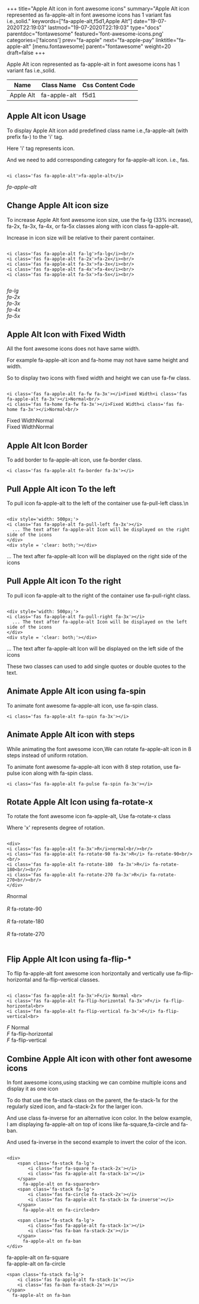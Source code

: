 +++
title="Apple Alt icon in font awesome icons"
summary="Apple Alt icon represented as fa-apple-alt in font awesome icons has 1 variant fas i.e.,solid."
keywords=["fa-apple-alt,f5d1,Apple Alt"]
date="19-07-2020T22:19:03"
lastmod="19-07-2020T22:19:03"
type="docs"
parentdoc="fontawesome"
featured='font-awesome-icons.png'
categories=['faicons']
prev="fa-apple"
next="fa-apple-pay"
linktitle="fa-apple-alt"
[menu.fontawesome]
parent="fontawesome"
weight=20
draft=false
+++


Apple Alt icon represented as fa-apple-alt in font awesome icons has 1 variant fas i.e.,solid.

<div class='table-responsive'><table class='table'><thead><tr><th>Name</th><th>Class Name</th><th>Css Content Code</th></tr></thead><tbody><tr><td>Apple Alt</td><td>fa-apple-alt</td><td>f5d1</td></tr></tbody></table></div>



## Apple Alt icon Usage

To display Apple Alt icon add predefined class name i.e.,fa-apple-alt (with prefix fa-) to the 'i' tag.

Here 'i' tag represents icon.

And we need to add corresponding category for fa-apple-alt icon. i.e., fas.


```

<i class='fas fa-apple-alt'>fa-apple-alt</i>
```

<i class='fas fa-apple-alt'>fa-apple-alt</i>




## Change Apple Alt icon size
To increase Apple Alt font awesome icon size, use the fa-lg (33% increase), fa-2x, fa-3x, fa-4x, or fa-5x classes along with icon class fa-apple-alt.

Increase in icon size will be relative to their parent container. 

```

<i class='fas fa-apple-alt fa-lg'>fa-lg</i><br/>
<i class='fas fa-apple-alt fa-2x'>fa-2x</i><br/>
<i class='fas fa-apple-alt fa-3x'>fa-3x</i><br/>
<i class='fas fa-apple-alt fa-4x'>fa-4x</i><br/>
<i class='fas fa-apple-alt fa-5x'>fa-5x</i><br/>
            
```

<i class='fas fa-apple-alt fa-lg'>fa-lg</i><br/>
<i class='fas fa-apple-alt fa-2x'>fa-2x</i><br/>
<i class='fas fa-apple-alt fa-3x'>fa-3x</i><br/>
<i class='fas fa-apple-alt fa-4x'>fa-4x</i><br/>
<i class='fas fa-apple-alt fa-5x'>fa-5x</i><br/>
            



## Apple Alt Icon with Fixed Width 

All the font awesome icons does not have same width.

For example fa-apple-alt icon and fa-home may not have same height and width.

So to display two icons with fixed width and height we can use fa-fw class.


```

<i class='fas fa-apple-alt fa-fw fa-3x'></i>Fixed Width<i class='fas fa-apple-alt fa-3x'></i>Normal<br/>
<i class='fas fa-home fa-fw fa-3x'></i>Fixed Width<i class='fas fa-home fa-3x'></i>Normal<br/>
```

<i class='fas fa-apple-alt fa-fw fa-3x'></i>Fixed Width<i class='fas fa-apple-alt fa-3x'></i>Normal<br/>
<i class='fas fa-home fa-fw fa-3x'></i>Fixed Width<i class='fas fa-home fa-3x'></i>Normal<br/>



## Apple Alt Icon Border 

To add border to fa-apple-alt icon, use fa-border class.


```
<i class='fas fa-apple-alt fa-border fa-3x'></i>

```
<i class='fas fa-apple-alt fa-border fa-3x'></i>





## Pull Apple Alt icon To the left

To pull icon fa-apple-alt to the left of the container use fa-pull-left class.\n

```

<div style='width: 500px;'>
<i class='fas fa-apple-alt fa-pull-left fa-3x'></i>
  ... The text after fa-apple-alt Icon will be displayed on the right side of the icons
</div>
<div style = 'clear: both;'></div>
```

<div style='width: 500px;'>
<i class='fas fa-apple-alt fa-pull-left fa-3x'></i>
  ... The text after fa-apple-alt Icon will be displayed on the right side of the icons
</div>
<div style = 'clear: both;'></div>




## Pull Apple Alt icon To the right
To pull icon fa-apple-alt to the right of the container use fa-pull-right class.

```

<div style='width: 500px;'>
<i class='fas fa-apple-alt fa-pull-right fa-3x'></i>
  ... The text after fa-apple-alt Icon will be displayed on the left side of the icons
</div>
<div style = 'clear: both;'></div>
```

<div style='width: 500px;'>
<i class='fas fa-apple-alt fa-pull-right fa-3x'></i>
  ... The text after fa-apple-alt Icon will be displayed on the left side of the icons
</div>
<div style = 'clear: both;'></div>

These two classes can used to add single quotes or double quotes to the text.


## Animate Apple Alt icon using fa-spin
To animate font awesome fa-apple-alt icon, use fa-spin class.

```
<i class='fas fa-apple-alt fa-spin fa-3x'></i>
```
<i class='fas fa-apple-alt fa-spin fa-3x'></i>




## Animate Apple Alt icon with steps
While animating the font awesome icon,We can rotate fa-apple-alt icon in 8 steps instead of uniform rotation.

To animate font awesome fa-apple-alt icon with 8 step rotation, use fa-pulse icon along with fa-spin class.


```
<i class='fas fa-apple-alt fa-pulse fa-spin fa-3x'></i>

```
<i class='fas fa-apple-alt fa-pulse fa-spin fa-3x'></i>





## Rotate Apple Alt Icon using fa-rotate-x
To rotate the font awesome icon fa-apple-alt, Use fa-rotate-x class

Where 'x' represents degree of rotation.


```

<div>
<i class='fas fa-apple-alt fa-3x'>R</i>normal<br/><br/>
<i class='fas fa-apple-alt fa-rotate-90 fa-3x'>R</i> fa-rotate-90<br/><br/> 
<i class='fas fa-apple-alt fa-rotate-180  fa-3x'>R</i> fa-rotate-180<br/><br/> 
<i class='fas fa-apple-alt fa-rotate-270 fa-3x'>R</i> fa-rotate-270<br/><br/>
</div>
```

<div>
<i class='fas fa-apple-alt fa-3x'>R</i>normal<br/><br/>
<i class='fas fa-apple-alt fa-rotate-90 fa-3x'>R</i> fa-rotate-90<br/><br/> 
<i class='fas fa-apple-alt fa-rotate-180  fa-3x'>R</i> fa-rotate-180<br/><br/> 
<i class='fas fa-apple-alt fa-rotate-270 fa-3x'>R</i> fa-rotate-270<br/><br/>
</div>




## Flip Apple Alt Icon using fa-flip-*
To flip fa-apple-alt font awesome icon horizontally and vertically use fa-flip-horizontal and fa-flip-vertical classes. 

```

<i class='fas fa-apple-alt fa-3x'>F</i> Normal <br>
<i class='fas fa-apple-alt fa-flip-horizontal fa-3x'>F</i> fa-flip-horizontal<br>
<i class='fas fa-apple-alt fa-flip-vertical fa-3x'>F</i> fa-flip-vertical<br>
```

<i class='fas fa-apple-alt fa-3x'>F</i> Normal <br>
<i class='fas fa-apple-alt fa-flip-horizontal fa-3x'>F</i> fa-flip-horizontal<br>
<i class='fas fa-apple-alt fa-flip-vertical fa-3x'>F</i> fa-flip-vertical<br>




## Combine Apple Alt icon with other font awesome icons
In font awesome icons,using stacking we can combine multiple icons and display it as one icon 

To do that use the fa-stack class on the parent, the fa-stack-1x for the regularly sized icon, and fa-stack-2x for the larger icon.

And use class fa-inverse for an alternative icon color. 
In the below example, I am displaying fa-apple-alt on top of icons like fa-square,fa-circle and fa-ban.

And used fa-inverse in the second example to invert the color of the icon.

```

<div>
    <span class='fa-stack fa-lg'>
        <i class='far fa-square fa-stack-2x'></i>
        <i class='fas fa-apple-alt fa-stack-1x'></i>
    </span>
      fa-apple-alt on fa-square<br>
    <span class='fa-stack fa-lg'>
        <i class='fas fa-circle fa-stack-2x'></i>
        <i class='fas fa-apple-alt fa-stack-1x fa-inverse'></i>
    </span>
      fa-apple-alt on fa-circle<br>

    <span class='fa-stack fa-lg'>
        <i class='fas fa-apple-alt fa-stack-1x'></i>
        <i class='fas fa-ban fa-stack-2x'></i>
    </span>
      fa-apple-alt on fa-ban
</div>
```

<div>
    <span class='fa-stack fa-lg'>
        <i class='far fa-square fa-stack-2x'></i>
        <i class='fas fa-apple-alt fa-stack-1x'></i>
    </span>
      fa-apple-alt on fa-square<br>
    <span class='fa-stack fa-lg'>
        <i class='fas fa-circle fa-stack-2x'></i>
        <i class='fas fa-apple-alt fa-stack-1x fa-inverse'></i>
    </span>
      fa-apple-alt on fa-circle<br>

    <span class='fa-stack fa-lg'>
        <i class='fas fa-apple-alt fa-stack-1x'></i>
        <i class='fas fa-ban fa-stack-2x'></i>
    </span>
      fa-apple-alt on fa-ban
</div>






